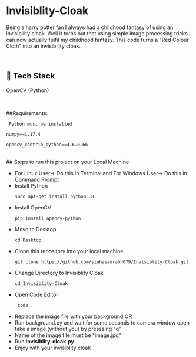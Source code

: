 # Invisiblity-Cloak

Being a harry potter fan I always had a childhood fantasy of using an invisibility cloak. Well it turns out that using simple image processing tricks I can now actually fulfil my childhood fantasy. This code turns a "Red Colour Cloth" into an invisibility cloak.

<br>

## :abacus:	Tech Stack
OpenCV (Python)

<br>

##Requirements:

` Python must be installed`

` numpy==1.17.4 `

` opencv_contrib_python==4.6.0.66 `

<br>
## Steps to run this project on your Local Machine
<br>

<ul>
  <li> For Linux User-> Do this in Terminal and For Windows User-> Do this in Command Prompt </li>
  
  <li> Install Python </li>
  
  ` sudo apt-get install python3.8 `
  
  <li> Install OpenCV </li>
  
  ` pip install opencv-python `
  
   <li> Move to Desktop</li>
  
  ` cd Desktop `

  <li> Clone this repository into your local machine </li>
  
  ` git clone https://github.com/sinhasaurabh079/Invisiblity-Cloak.git `
  
  
   <li> Change Directory to Invisiblity Cloak</li>
  
  ` cd Invisiblity-Cloak `
  
  <li> Open Code Editor</li>
 
  ` code .`
   
   <li> Replace the image file with your background  OR</li>
   
   <li> Run background.py  and wait for some seconds to camera window open take a image (without you) by presssing "q"</li>
  
   <li> Name of the image file must be "image.jpg" </li>
   <li> Run <strong> Invisiblity-cloak.py </strong> </li>
   <li> Enjoy with your invisiblity cloak</li>
   
   
